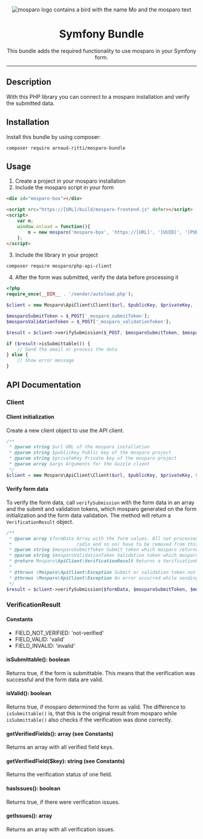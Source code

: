 &nbsp;
<p align="center">
    <img src="https://github.com/mosparo/mosparo/blob/master/assets/images/mosparo-logo.svg?raw=true" alt="mosparo logo contains a bird with the name Mo and the mosparo text"/>
</p>

<h1 align="center">
    Symfony Bundle
</h1>
<p align="center">
    This bundle adds the required functionality to use mosparo in your Symfony form.
</p>

-----

## Description
With this PHP library you can connect to a mosparo installation and verify the submitted data.

## Installation
Install this bundle by using composer:

```text
composer require arnaud-ritti/mosparo-bundle
```

## Usage
1. Create a project in your mosparo installation
2. Include the mosparo script in your form
```html
<div id="mosparo-box"></div>

<script src="https://[URL]/build/mosparo-frontend.js" defer></script>
<script>
    var m;
    window.onload = function(){
        m = new mosparo('mosparo-box', 'https://[URL]', '[UUID]', '[PUBLIC_KEY]', {loadCssResource: true});
    };
</script>
```
3. Include the library in your project
```text
composer require mosparo/php-api-client
```
4. After the form was submitted, verify the data before processing it
```php
<?php
require_once(__DIR__ . '/vendor/autoload.php');

$client = new Mosparo\ApiClient\Client($url, $publicKey, $privateKey, ['verify' => false]);

$mosparoSubmitToken = $_POST['_mosparo_submitToken'];
$mosparoValidationToken = $_POST['_mosparo_validationToken'];

$result = $client->verifySubmission($_POST, $mosparoSubmitToken, $mosparoValidationToken);

if ($result->isSubmittable()) {
    // Send the email or process the data
} else {
    // Show error message
}
```

## API Documentation

### Client

#### Client initialization
Create a new client object to use the API client.
```php
/**
 * @param string $url URL of the mosparo installation
 * @param string $publicKey Public key of the mosparo project
 * @param string $privateKey Private key of the mosparo project 
 * @param array $args Arguments for the Guzzle client
 */
$client = new Mosparo\ApiClient\Client($url, $publicKey, $privateKey, $args);
```

#### Verify form data
To verify the form data, call `verifySubmission` with the form data in an array and the submit and validation tokens, which mosparo generated on the form initialization and the form data validation. The method will return a `VerificationResult` object.
```php
/**
 * @param array $formData Array with the form values. All not-processed fields by mosparo (hidden, checkbox, 
 *                        radio and so on) have to be removed from this array
 * @param string $mosparoSubmitToken Submit token which mosparo returned on the form initialization
 * @param string $mosparoValidationToken Validation token which mosparo returned after the form was validated
 * @return Mosparo\ApiClient\VerificationResult Returns a VerificationResult object with the response from mosparo
 * 
 * @throws \Mosparo\ApiClient\Exception Submit or validation token not available.
 * @throws \Mosparo\ApiClient\Exception An error occurred while sending the request to mosparo.
 */
$result = $client->verifySubmission($formData, $mosparoSubmitToken, $mosparoValidationToken);
```

### VerificationResult

#### Constants
- FIELD_NOT_VERIFIED: 'not-verified'
- FIELD_VALID: 'valid'
- FIELD_INVALID: 'invalid'

#### isSubmittable(): boolean
Returns true, if the form is submittable. This means that the verification was successful and the
form data are valid.

#### isValid(): boolean
Returns true, if mosparo determined the form as valid. The difference to `isSubmittable()` is, that this
is the original result from mosparo while `isSubmittable()` also checks if the verification was done correctly.

#### getVerifiedFields(): array (see Constants)
Returns an array with all verified field keys.

#### getVerifiedField($key): string (see Constants)
Returns the verification status of one field.

#### hasIssues(): boolean
Returns true, if there were verification issues.

#### getIssues(): array
Returns an array with all verification issues.
